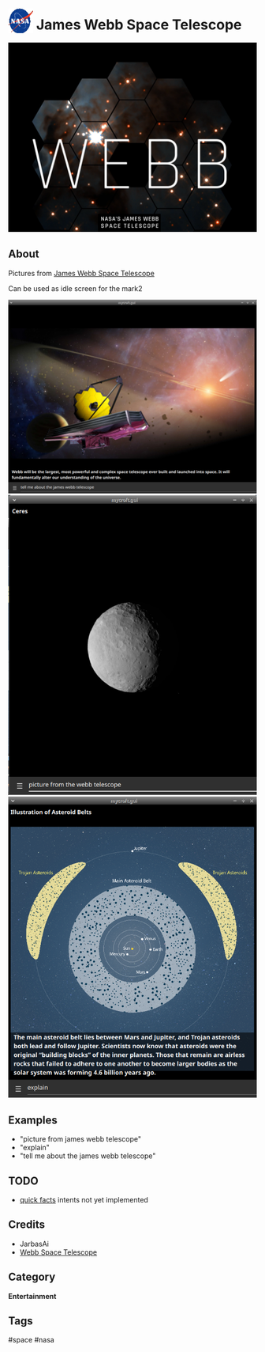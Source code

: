 # <img src='./icon.png' width='50' height='50' style='vertical-align:bottom'/> James Webb Space Telescope

![](./logo.png)


## About

Pictures from [James Webb Space Telescope](https://webbtelescope.org/)
  
Can be used as idle screen for the mark2

![](./gui.png)
![](./gui1.png)
![](./gui2.png)

## Examples
* "picture from james webb telescope"
* "explain"
* "tell me about the james webb telescope"

## TODO

- [quick facts](https://webbtelescope.org/quick-facts) intents not yet implemented


## Credits
- JarbasAi
- [Webb Space Telescope](https://www.jwst.nasa.gov/)

## Category
**Entertainment**

## Tags
#space
#nasa

